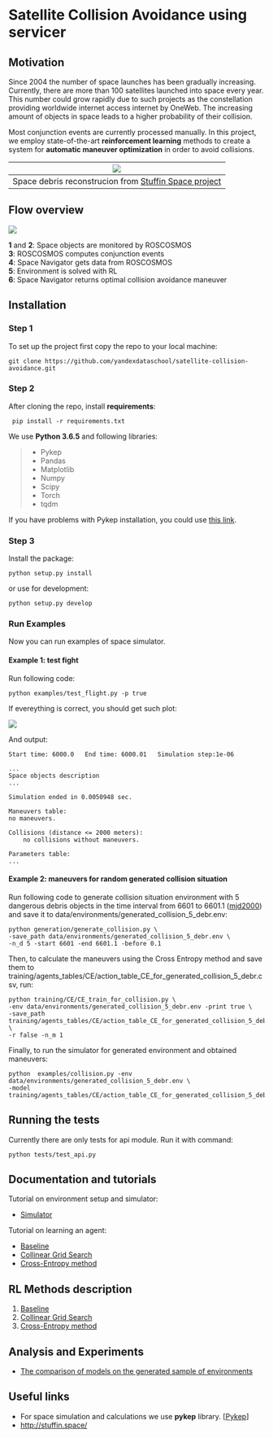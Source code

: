 
# Satellite Collision Avoidance using servicer


## Motivation

Since 2004 the number of space launches has been gradually increasing. Currently, there are more than 100 satellites launched into space every year. This number could grow rapidly due to such projects as the constellation providing worldwide internet access internet by OneWeb. The increasing amount of objects in space leads to a higher probability of their collision.

Most conjunction events are currently processed manually. In this project, we employ state-of-the-art **reinforcement learning** methods to create a system for **automatic maneuver optimization** in order to avoid collisions.

|![](data/images/stuffin_space.png)|
|:--:| 
|Space debris reconstrucion from [Stuffin Space project](http://stuffin.space)|

## Flow overview

![](data/images/Space_Navigator_scheme.png)

**1** and **2**: Space objects are monitored by ROSCOSMOS <br />
**3**: ROSCOSMOS computes conjunction events <br /> 
**4**: Space Navigator gets data from ROSCOSMOS <br />
**5**: Environment is solved with RL <br />
**6**: Space Navigator returns optimal collision avoidance maneuver <br />

## Installation

### Step 1

To set up the project first copy the repo to your local machine:

``` 
git clone https://github.com/yandexdataschool/satellite-collision-avoidance.git
```

### Step 2

After cloning the repo, install **requirements**:

```
 pip install -r requirements.txt
```

We use **Python 3.6.5** and following libraries:
> * Pykep
> * Pandas
> * Matplotlib
> * Numpy
> * Scipy
> * Torch
> * tqdm

If you have problems with Pykep installation, you could use [this link](https://esa.github.io/pykep/documentation/index.html).

### Step 3

Install the package:
```
python setup.py install
```

or use for development:
```
python setup.py develop
```

### Run Examples

Now you can run examples of space simulator.

#### Example 1: test fight

Run following code:
```
python examples/test_flight.py -p true
```

If evereything is correct, you should get such plot:

![](data/images/test_flight.png)

And output:
```
Start time: 6000.0   End time: 6000.01   Simulation step:1e-06

...
Space objects description
...

Simulation ended in 0.0050948 sec.

Maneuvers table:
no maneuvers.

Collisions (distance <= 2000 meters):
    no collisions without maneuvers.

Parameters table:
...
```

#### Example 2: maneuvers for random generated collision situation

Run following code to generate collision situation environment with 5 dangerous debris objects in the time interval from 6601 to 6601.1 ([mjd2000](http://www.solarsystemlab.com/faq.html)) and save it to data/environments/generated_collision_5_debr.env:
```
python generation/generate_collision.py \
-save_path data/environments/generated_collision_5_debr.env \
-n_d 5 -start 6601 -end 6601.1 -before 0.1
```

Then, to calculate the maneuvers using the Cross Entropy method and save them to training/agents_tables/CE/action_table_CE_for_generated_collision_5_debr.csv, run:
```
python training/CE/CE_train_for_collision.py \
-env data/environments/generated_collision_5_debr.env -print true \
-save_path training/agents_tables/CE/action_table_CE_for_generated_collision_5_debr.csv \
-r false -n_m 1
```

Finally, to run the simulator for generated environment and obtained maneuvers:
```
python  examples/collision.py -env data/environments/generated_collision_5_debr.env \
-model training/agents_tables/CE/action_table_CE_for_generated_collision_5_debr.csv
```










## Running the tests

Currently there are only tests for api module. Run it with command:
```
python tests/test_api.py
```

## Documentation and tutorials

Tutorial on environment setup and simulator:
* [Simulator](examples/Notebooks/tutorials/Simulator_tutorial.ipynb)

Tutorial on learning an agent: 
* [Baseline](examples/Notebooks/tutorials/Baseline_tutorial.ipynb)
* [Collinear Grid Search](examples/Notebooks/tutorials/Collinear_GS_tutorial.ipynb)
* [Cross-Entropy method](examples/Notebooks/tutorials/CE_tutorial.ipynb)

## RL Methods description

1. [Baseline](space_navigator/models/baseline/README.md)
2. [Collinear Grid Search](space_navigator/models/collinear_GS/README.md)
3. [Cross-Entropy method](space_navigator/models/CE/README.md)

## Analysis and Experiments 

* [The comparison of models on the generated sample of environments](examples/Notebooks/analysis_and_experiments/README.md)

<!-- ## Authors

* **Nikita Kazeev** - scientific director, Yandex LAMBDA Factory
* **Irina Ponomareva** - scientific advisor, TSNIIMASH
* **Leonid Gremyachikh** - MSc in computer science, NRU-HSE, 2st year.
* **Dubov Dmitry** - BSc in computer science, NRU-HSE, 4th year. -->

<!-- See also the list of [contributors](https://github.com/your/project/contributors) who participated in this project.
 -->

<!-- ## License

This project is licensed under the TSNIIMASH and LAMBDA Factory. (?)
 -->

<!-- ## Acknowledgments

* Hat tip to anyone who's code was used
* Inspiration
* etc -->

## Useful links

* For space simulation and calculations we use **pykep** library. [[Pykep](https://esa.github.io/pykep/)]
* http://stuffin.space/
